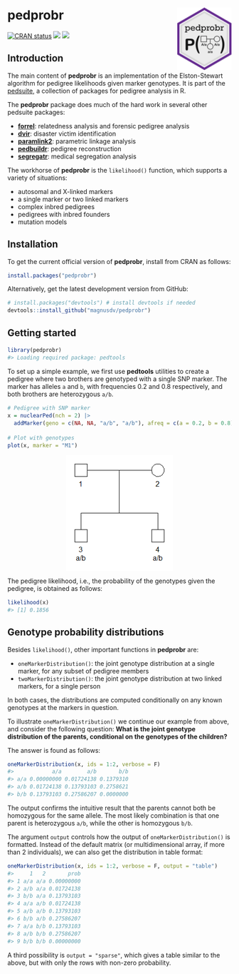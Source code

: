 
<!-- README.md is generated from README.Rmd. Please edit that file -->

# pedprobr <img src="man/figures/logo.png" align="right" height=140 />

<!-- badges: start -->

[![CRAN
status](https://www.r-pkg.org/badges/version/pedprobr)](https://CRAN.R-project.org/package=pedprobr)
[![](https://cranlogs.r-pkg.org/badges/grand-total/pedprobr?color=yellow)](https://cran.r-project.org/package=pedprobr)
[![](https://cranlogs.r-pkg.org/badges/last-month/pedprobr?color=yellow)](https://cran.r-project.org/package=pedprobr)
<!-- badges: end -->

## Introduction

The main content of **pedprobr** is an implementation of the
Elston-Stewart algorithm for pedigree likelihoods given marker
genotypes. It is part of the
[pedsuite](https://magnusdv.github.io/pedsuite/), a collection of
packages for pedigree analysis in R.

The **pedprobr** package does much of the hard work in several other
pedsuite packages:

- [**forrel**](https://github.com/magnusdv/forrel): relatedness analysis
  and forensic pedigree analysis
- [**dvir**](https://github.com/magnusdv/dvir): disaster victim
  identification
- [**paramlink2**](https://github.com/magnusdv/paramlink2): parametric
  linkage analysis
- [**pedbuildr**](https://github.com/magnusdv/pedbuildr): pedigree
  reconstruction
- [**segregatr**](https://github.com/magnusdv/segregatr): medical
  segregation analysis

The workhorse of **pedprobr** is the `likelihood()` function, which
supports a variety of situations:

- autosomal and X-linked markers
- a single marker or two linked markers
- complex inbred pedigrees
- pedigrees with inbred founders
- mutation models

## Installation

To get the current official version of **pedprobr**, install from CRAN
as follows:

``` r
install.packages("pedprobr")
```

Alternatively, get the latest development version from GitHub:

``` r
# install.packages("devtools") # install devtools if needed
devtools::install_github("magnusdv/pedprobr")
```

## Getting started

``` r
library(pedprobr)
#> Loading required package: pedtools
```

To set up a simple example, we first use **pedtools** utilities to
create a pedigree where two brothers are genotyped with a single SNP
marker. The marker has alleles `a` and `b`, with frequencies 0.2 and 0.8
respectively, and both brothers are heterozygous `a/b`.

``` r
# Pedigree with SNP marker
x = nuclearPed(nch = 2) |> 
  addMarker(geno = c(NA, NA, "a/b", "a/b"), afreq = c(a = 0.2, b = 0.8), name = "M1")

# Plot with genotypes
plot(x, marker = "M1")
```

<img src="man/figures/README-pedplot-1.png" style="display: block; margin: auto;" />

The pedigree likelihood, i.e., the probability of the genotypes given
the pedigree, is obtained as follows:

``` r
likelihood(x)
#> [1] 0.1856
```

## Genotype probability distributions

Besides `likelihood()`, other important functions in **pedprobr** are:

- `oneMarkerDistribution()`: the joint genotype distribution at a single
  marker, for any subset of pedigree members
- `twoMarkerDistribution()`: the joint genotype distribution at two
  linked markers, for a single person

In both cases, the distributions are computed conditionally on any known
genotypes at the markers in question.

To illustrate `oneMarkerDistribution()` we continue our example from
above, and consider the following question: **What is the joint genotype
distribution of the parents, conditional on the genotypes of the
children?**

The answer is found as follows:

``` r
oneMarkerDistribution(x, ids = 1:2, verbose = F)
#>            a/a        a/b       b/b
#> a/a 0.00000000 0.01724138 0.1379310
#> a/b 0.01724138 0.13793103 0.2758621
#> b/b 0.13793103 0.27586207 0.0000000
```

The output confirms the intuitive result that the parents cannot both be
homozygous for the same allele. The most likely combination is that one
parent is heterozygous `a/b`, while the other is homozygous `b/b`.

The argument `output` controls how the output of
`oneMarkerDistribution()` is formatted. Instead of the default matrix
(or multidimensional array, if more than 2 individuals), we can also get
the distribution in table format:

``` r
oneMarkerDistribution(x, ids = 1:2, verbose = F, output = "table")
#>     1   2       prob
#> 1 a/a a/a 0.00000000
#> 2 a/b a/a 0.01724138
#> 3 b/b a/a 0.13793103
#> 4 a/a a/b 0.01724138
#> 5 a/b a/b 0.13793103
#> 6 b/b a/b 0.27586207
#> 7 a/a b/b 0.13793103
#> 8 a/b b/b 0.27586207
#> 9 b/b b/b 0.00000000
```

A third possibility is `output = "sparse"`, which gives a table similar
to the above, but with only the rows with non-zero probability.
